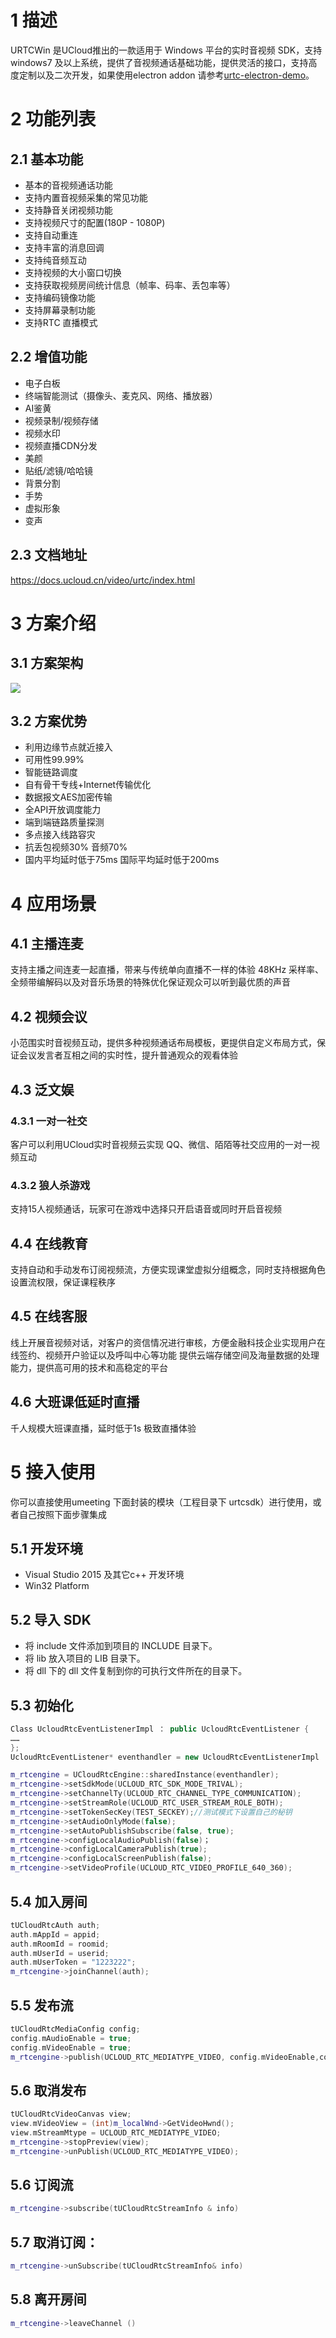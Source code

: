 # 1 描述
URTCWin 是UCloud推出的一款适用于 Windows 平台的实时音视频 SDK，支持windows7 及以上系统，提供了音视频通话基础功能，提供灵活的接口，支持高度定制以及二次开发，如果使用electron addon 请参考[urtc-electron-demo](https://github.com/ucloud/urtc-electron-demo.git)。
# 2 功能列表
## 2.1 基本功能
* 基本的音视频通话功能	
* 支持内置音视频采集的常见功能	
* 支持静音关闭视频功能	
* 支持视频尺寸的配置(180P - 1080P)	
* 支持自动重连	
* 支持丰富的消息回调	
* 支持纯音频互动	
* 支持视频的大小窗口切换	
* 支持获取视频房间统计信息（帧率、码率、丢包率等）	
* 支持编码镜像功能		
* 支持屏幕录制功能	
* 支持RTC 直播模式
## 2.2 增值功能
* 电子白板
* 终端智能测试（摄像头、麦克风、网络、播放器）
* AI鉴黄
* 视频录制/视频存储
* 视频水印
* 视频直播CDN分发
* 美颜
* 贴纸/滤镜/哈哈镜
* 背景分割
* 手势
* 虚拟形象
* 变声
## 2.3 文档地址
https://docs.ucloud.cn/video/urtc/index.html
# 3 方案介绍
## 3.1 方案架构
![](http://urtcwater.cn-bj.ufileos.com/%E5%9B%BE%E7%89%871.png)
## 3.2 方案优势
* 利用边缘节点就近接入
* 可用性99.99%
* 智能链路调度
* 自有骨干专线+Internet传输优化
* 数据报文AES加密传输
* 全API开放调度能力
* 端到端链路质量探测
* 多点接入线路容灾
* 抗丢包视频30% 音频70%
* 国内平均延时低于75ms 国际平均延时低于200ms
# 4 应用场景
## 4.1 主播连麦
支持主播之间连麦一起直播，带来与传统单向直播不一样的体验
48KHz 采样率、全频带编解码以及对音乐场景的特殊优化保证观众可以听到最优质的声音
## 4.2 视频会议
小范围实时音视频互动，提供多种视频通话布局模板，更提供自定义布局方式，保证会议发言者互相之间的实时性，提升普通观众的观看体验
## 4.3 泛文娱
### 4.3.1 一对一社交
客户可以利用UCloud实时音视频云实现 QQ、微信、陌陌等社交应用的一对一视频互动
### 4.3.2 狼人杀游戏
支持15人视频通话，玩家可在游戏中选择只开启语音或同时开启音视频
## 4.4 在线教育
支持自动和手动发布订阅视频流，方便实现课堂虚拟分组概念，同时支持根据角色设置流权限，保证课程秩序
## 4.5 在线客服
线上开展音视频对话，对客户的资信情况进行审核，方便金融科技企业实现用户在线签约、视频开户验证以及呼叫中心等功能
提供云端存储空间及海量数据的处理能力，提供高可用的技术和高稳定的平台
## 4.6 大班课低延时直播
千人规模大班课直播，延时低于1s 极致直播体验
# 5 接入使用
你可以直接使用umeeting 下面封装的模块（工程目录下 urtcsdk）进行使用，或者自己按照下面步骤集成
## 5.1 开发环境
* Visual Studio 2015 及其它c++ 开发环境 
* Win32 Platform
## 5.2 导入 SDK
* 将 include 文件添加到项目的 INCLUDE 目录下。
* 将 lib 放入项目的 LIB 目录下。
* 将 dll 下的 dll 文件复制到你的可执行文件所在的目录下。
 
## 5.3 初始化
``` c++
Class UcloudRtcEventListenerImpl ： public UcloudRtcEventListener {
……
};
UcloudRtcEventListener* eventhandler = new UcloudRtcEventListenerImpl

m_rtcengine = UCloudRtcEngine::sharedInstance(eventhandler);
m_rtcengine->setSdkMode(UCLOUD_RTC_SDK_MODE_TRIVAL);
m_rtcengine->setChannelTy(UCLOUD_RTC_CHANNEL_TYPE_COMMUNICATION);
m_rtcengine->setStreamRole(UCLOUD_RTC_USER_STREAM_ROLE_BOTH);
m_rtcengine->setTokenSecKey(TEST_SECKEY);//测试模式下设置自己的秘钥
m_rtcengine->setAudioOnlyMode(false);
m_rtcengine->setAutoPublishSubscribe(false, true);
m_rtcengine->configLocalAudioPublish(false)；
m_rtcengine->configLocalCameraPublish(true);
m_rtcengine->configLocalScreenPublish(false);
m_rtcengine->setVideoProfile(UCLOUD_RTC_VIDEO_PROFILE_640_360);
```

## 5.4 加入房间
``` c++
tUCloudRtcAuth auth;
auth.mAppId = appid;
auth.mRoomId = roomid;
auth.mUserId = userid;
auth.mUserToken = "1223222";
m_rtcengine->joinChannel(auth);
```

## 5.5 发布流
``` c++
tUCloudRtcMediaConfig config;
config.mAudioEnable = true;
config.mVideoEnable = true;
m_rtcengine->publish(UCLOUD_RTC_MEDIATYPE_VIDEO, config.mVideoEnable,config.mAudioEnable);
```

## 5.6 取消发布
``` c++
tUCloudRtcVideoCanvas view;
view.mVideoView = (int)m_localWnd->GetVideoHwnd();
view.mStreamMtype = UCLOUD_RTC_MEDIATYPE_VIDEO;		
m_rtcengine->stopPreview(view);
m_rtcengine->unPublish(UCLOUD_RTC_MEDIATYPE_VIDEO);
``` 

## 5.6 订阅流
``` c++
m_rtcengine->subscribe(tUCloudRtcStreamInfo & info)
```

## 5.7 取消订阅：
``` c++
m_rtcengine->unSubscribe(tUCloudRtcStreamInfo& info)
```

## 5.8 离开房间
``` c++
m_rtcengine->leaveChannel ()
```

